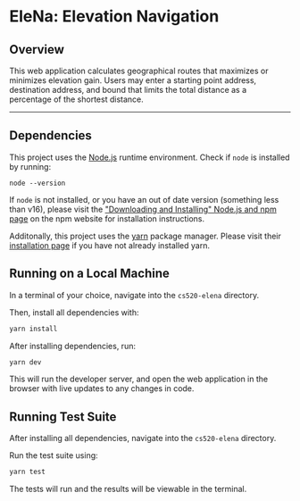 # EleNa: Elevation Navigation

## Overview

This web application calculates geographical routes that maximizes or minimizes elevation gain. Users may enter a starting point address, destination address, and bound that limits the total distance as a percentage of the shortest distance.

---

## Dependencies

This project uses the [Node.js](https://nodejs.org/en/about) runtime environment. Check if `node` is installed by running:

```
node --version
```

If `node` is not installed, or you have an out of date version (something less than v16), please visit the ["Downloading and Installing" Node.js and npm page](https://docs.npmjs.com/downloading-and-installing-node-js-and-npm) on the npm website for installation instructions.

Additonally, this project uses the [yarn](https://yarnpkg.com/) package manager. Please visit their [installation page](https://yarnpkg.com/getting-started/install) if you have not already installed yarn.

## Running on a Local Machine

In a terminal of your choice, navigate into the `cs520-elena` directory.

Then, install all dependencies with:

```sh
yarn install
```

After installing dependencies, run:

```sh
yarn dev
```

This will run the developer server, and open the web application in the browser with live updates to any changes in code.

## Running Test Suite
After installing all dependencies, navigate into the `cs520-elena` directory.

Run the test suite using:

```sh
yarn test
```

The tests will run and the results will be viewable in the terminal.